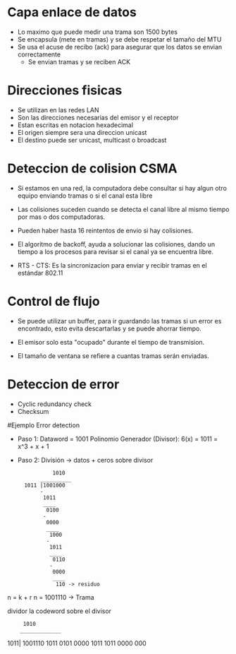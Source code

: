 # Capa enlace de datos

- Lo maximo que puede medir una trama son 1500 bytes
- Se encapsula (mete en tramas) y se debe respetar el tamaño del MTU
- Se usa el acuse de recibo (ack) para asegurar que los datos se envian correctamente
	- Se envian tramas y se reciben ACK

# Direcciones fisicas

- Se utilizan en las redes LAN
- Son las direcciones necesarias del emisor y el receptor
- Estan escritas en notacion hexadecimal
- El origen siempre sera una direccion unicast
- El destino puede ser unicast, multicast o broadcast

# Deteccion de colision CSMA

- Si estamos en una red, la computadora debe consultar si hay algun otro equipo enviando tramas o si el
	canal esta libre

- Las colisiones suceden cuando se detecta el canal libre al mismo tiempo por mas o dos computadoras.

- Pueden haber hasta 16 reintentos de envio si hay colisiones.

- El algoritmo de backoff, ayuda a solucionar las colisiones, dando un tiempo a los procesos para revisar si el canal
	ya se encuentra libre.

- RTS - CTS: Es la sincronizacion para enviar y recibir tramas en el estándar 802.11

# Control de flujo

- Se puede utilizar un buffer, para ir guardando las tramas si un error es encontrado, esto evita descartarlas y
	se puede ahorrar tiempo.
	
- El emisor solo esta "ocupado" durante el tiempo de transmision.

- El tamaño de ventana se refiere a cuantas tramas serán enviadas.

# Deteccion de error

- Cyclic redundancy check
- Checksum

#Ejemplo Error detection

- Paso 1: 
		Dataword = 1001
		Polinomio Generador (Divisor): 6(x) = 1011 = x^3 + x + 1
- Paso 2:
		División -> datos + ceros sobre divisor
		 
		         1010
		     __________
		1011 |1001000
		     -
			  1011
			  ____
			   0100
			  -
			   0000
			   ____
			    1000
			   -
			    1011
				____
				 0110
				-
				 0000
				 ____
				  110 -> residuo
				  
n = k + r
n = 1001110 -> Trama

dividor la codeword sobre el divisor

         1010
        _____________
   1011| 1001110
         1011
		  0101
		  0000
		   1011
		   1011
		    0000
			 000